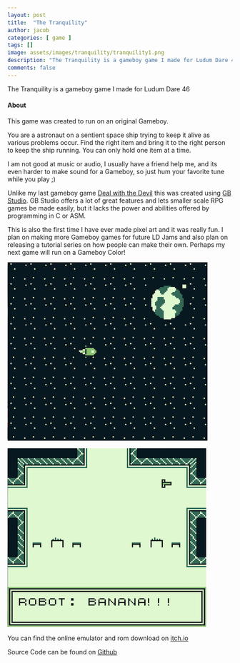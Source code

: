 ```yaml
---
layout: post
title:  "The Tranquility"
author: jacob
categories: [ game ]
tags: []
image: assets/images/tranquility/tranquility1.png
description: "The Tranquility is a gameboy game I made for Ludum Dare 46"
comments: false
---
```


The Tranquility is a gameboy game I made for Ludum Dare 46

#### About

This game was created to run on an original Gameboy.

You are a astronaut on a sentient space ship trying to keep it alive as various problems occur. Find the right item and bring it to the right person to keep the ship running. You can only hold one item at a time.

I am not good at music or audio, I usually have a friend help me, and its even harder to make sound for a Gameboy, so just hum your favorite tune while you play ;)

Unlike my last gameboy game [Deal with the Devil](/dealwiththedevil) this was created using [GB Studio](https://www.gbstudio.dev/). GB Studio offers a lot of great features and lets smaller scale RPG games be made easily, but it lacks the power and abilities offered by programming in C or ASM.

This is also the first time I have ever made pixel art and it was really fun. I plan on making more Gameboy games for future LD Jams and also plan on releasing a tutorial series on how people can make their own. Perhaps my next game will run on a Gameboy Color!

![alt text](/assets/images/tranquility/tranquility2.png "Screenshot 2")

![alt text](/assets/images/tranquility/tranquility3.png "Screenshot 3")

You can find the online emulator and rom download on [itch.io](https://tgb20.itch.io/the-tranquility)

Source Code can be found on [Github](https://github.com/tgb20/The-Tranquility)